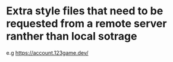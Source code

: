 # Extra style files that need to be requested from a remote server ranther than local sotrage
e.g https://account.123game.dev/
